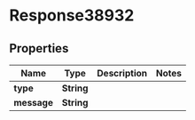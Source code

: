 
# Response38932

## Properties
Name | Type | Description | Notes
------------ | ------------- | ------------- | -------------
**type** | **String** |  | 
**message** | **String** |  | 



